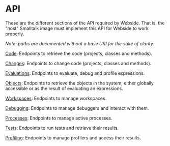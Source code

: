 # API
These are the different sections of the API required by Webside. That is, the "host" Smalltalk image must implement this API for Webside to work properly.

_Note: paths are documented without a base URI for the sake of clarity._




[Code](code): Endpoints to retrieve the code (projects, classes and methods).

[Changes](changes): Endpoints to change code (projects, classes and methods).

[Evaluations](evaluations): Endpoints to evaluate, debug and profile expressions.

[Objects](objects): Endpoints to retrieve the objects in the system, either globally accessible or as the result of evaluating an expressions.

[Workspaces](workspaces): Endpoints to manage workspaces.

[Debugging](debugging): Endpoints to manage debuggers and interact with them.

[Processes](processes): Endpoints to manage active processes.

[Tests](tests): Endpoints to run tests and retrieve their results.

[Profiling](profiling): Endpoints to manage profilers and access their results.